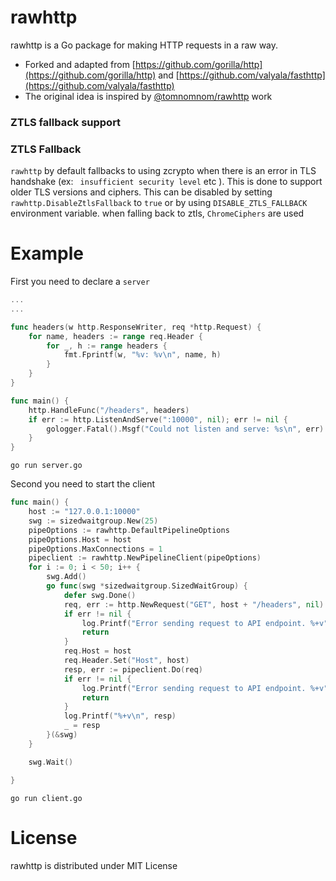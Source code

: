# rawhttp

rawhttp is a Go package for making HTTP requests in a raw way.


- Forked and adapted from [https://github.com/gorilla/http](https://github.com/gorilla/http) and [https://github.com/valyala/fasthttp](https://github.com/valyala/fasthttp)
- The original idea is inspired by [@tomnomnom/rawhttp](https://github.com/tomnomnom/rawhttp) work


### ZTLS fallback support

### ZTLS Fallback

`rawhttp` by default fallbacks to using zcrypto when there is an error in TLS handshake (ex: ` insufficient security level` etc ). This is done to support older TLS versions and ciphers. This can be disabled by setting `rawhttp.DisableZtlsFallback` to `true` or by using `DISABLE_ZTLS_FALLBACK` environment variable. when falling back to ztls, `ChromeCiphers` are used



# Example

First you need to declare a `server`

```go
...
...

func headers(w http.ResponseWriter, req *http.Request) {
	for name, headers := range req.Header {
		for _, h := range headers {
			fmt.Fprintf(w, "%v: %v\n", name, h)
		}
	}
}

func main() {
	http.HandleFunc("/headers", headers)
	if err := http.ListenAndServe(":10000", nil); err != nil {
		gologger.Fatal().Msgf("Could not listen and serve: %s\n", err)
	}
}
```

```
go run server.go
```

Second you need to start the client

```go
func main() {
    host := "127.0.0.1:10000"
	swg := sizedwaitgroup.New(25)
	pipeOptions := rawhttp.DefaultPipelineOptions
	pipeOptions.Host = host
	pipeOptions.MaxConnections = 1
	pipeclient := rawhttp.NewPipelineClient(pipeOptions)
	for i := 0; i < 50; i++ {
		swg.Add()
		go func(swg *sizedwaitgroup.SizedWaitGroup) {
			defer swg.Done()
			req, err := http.NewRequest("GET", host + "/headers", nil)
			if err != nil {
				log.Printf("Error sending request to API endpoint. %+v", err)
				return
			}
			req.Host = host
			req.Header.Set("Host", host)
			resp, err := pipeclient.Do(req)
			if err != nil {
				log.Printf("Error sending request to API endpoint. %+v", err)
				return
			}
			log.Printf("%+v\n", resp)
			_ = resp
		}(&swg)
	}

	swg.Wait()

}
```

```
go run client.go
```


# License

rawhttp is distributed under MIT License